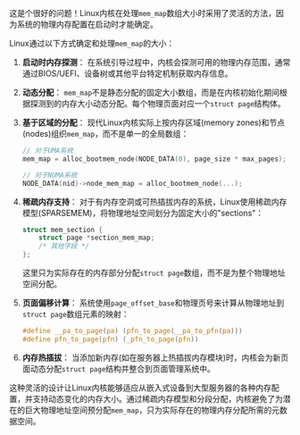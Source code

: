 这是个很好的问题！Linux内核在处理`mem_map`数组大小时采用了灵活的方法，因为系统的物理内存配置在启动时才能确定。

Linux通过以下方式确定和处理`mem_map`的大小：

1. **启动时内存探测**：
   在系统引导过程中，内核会探测可用的物理内存范围，通常通过BIOS/UEFI、设备树或其他平台特定机制获取内存信息。

2. **动态分配**：
   `mem_map`不是静态分配的固定大小数组，而是在内核初始化期间根据探测到的内存大小动态分配。每个物理页面对应一个`struct page`结构体。

3. **基于区域的分配**：
   现代Linux内核实际上按内存区域(memory zones)和节点(nodes)组织`mem_map`，而不是单一的全局数组：
   ```c
   // 对于UMA系统
   mem_map = alloc_bootmem_node(NODE_DATA(0), page_size * max_pages);
   
   // 对于NUMA系统
   NODE_DATA(nid)->node_mem_map = alloc_bootmem_node(...);
   ```

4. **稀疏内存支持**：
   对于有内存空洞或可热插拔内存的系统，Linux使用稀疏内存模型(SPARSEMEM)，将物理地址空间划分为固定大小的"sections"：
   ```c
   struct mem_section {
       struct page *section_mem_map;
       /* 其他字段 */
   };
   ```
   这里只为实际存在的内存部分分配`struct page`数组，而不是为整个物理地址空间分配。

5. **页面偏移计算**：
   系统使用`page_offset_base`和物理页号来计算从物理地址到`struct page`数组元素的映射：
   ```c
   #define __pa_to_page(pa) (pfn_to_page(__pa_to_pfn(pa)))
   #define pfn_to_page(pfn) (_pfn_to_page(pfn))
   ```

6. **内存热插拔**：
   当添加新内存(如在服务器上热插拔内存模块)时，内核会为新页面动态分配`struct page`结构并整合到页面管理系统中。

这种灵活的设计让Linux内核能够适应从嵌入式设备到大型服务器的各种内存配置，并支持动态变化的内存大小。通过稀疏内存模型和分段分配，内核避免了为潜在的巨大物理地址空间预分配`mem_map`，只为实际存在的物理内存分配所需的元数据空间。